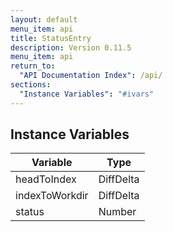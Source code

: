 ```yaml
---
layout: default
menu_item: api
title: StatusEntry
description: Version 0.11.5
menu_item: api
return_to:
  "API Documentation Index": /api/
sections:
  "Instance Variables": "#ivars"
---
```


## <a name="ivars"></a>Instance Variables

| Variable | Type |
| --- | --- |
| <a name="headToIndex"></a>headToIndex | DiffDelta |
| <a name="indexToWorkdir"></a>indexToWorkdir | DiffDelta |
| <a name="status"></a>status | Number |

